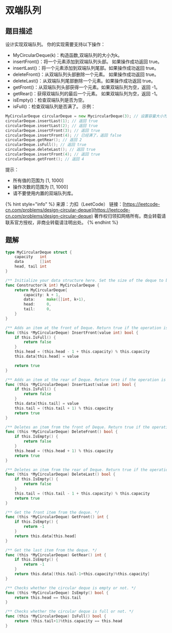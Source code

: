 # 双端队列

## 题目描述

设计实现双端队列。 你的实现需要支持以下操作：

* MyCircularDeque\(k\)：构造函数,双端队列的大小为k。 
* insertFront\(\)：将一个元素添加到双端队列头部。 如果操作成功返回 true。
* insertLast\(\)：将一个元素添加到双端队列尾部。如果操作成功返回 true。 
* deleteFront\(\)：从双端队列头部删除一个元素。 如果操作成功返回 true。 
* deleteLast\(\)：从双端队列尾部删除一个元素。如果操作成功返回 true。 
* getFront\(\)：从双端队列头部获得一个元素。如果双端队列为空，返回 -1。 
* getRear\(\)：获得双端队列的最后一个元素。 如果双端队列为空，返回 -1。 
* isEmpty\(\)：检查双端队列是否为空。 
* isFull\(\)：检查双端队列是否满了。 示例：

```go
MyCircularDeque circularDeque = new MycircularDeque(3); // 设置容量大小为3 
circularDeque.insertLast(1); // 返回 true 
circularDeque.insertLast(2); // 返回 true 
circularDeque.insertFront(3); // 返回 true 
circularDeque.insertFront(4); // 已经满了，返回 false 
circularDeque.getRear(); // 返回 2 
circularDeque.isFull(); // 返回 true 
circularDeque.deleteLast(); // 返回 true 
circularDeque.insertFront(4); // 返回 true 
circularDeque.getFront(); // 返回 4
```

提示：

* 所有值的范围为 \[1, 1000\] 
* 操作次数的范围为 \[1, 1000\] 
* 请不要使用内置的双端队列库。

{% hint style="info" %}
来源：力扣（LeetCode） 链接：[https://leetcode-cn.com/problems/design-circular-deque](https://leetcode-cn.com/problems/design-circular-deque) 著作权归领扣网络所有。商业转载请联系官方授权，非商业转载请注明出处。
{% endhint %}

## 题解

```go
type MyCircularDeque struct {
	capacity   int
	data       []int
	head, tail int
}

/** Initialize your data structure here. Set the size of the deque to be k. */
func Constructor(k int) MyCircularDeque {
	return MyCircularDeque{
		capacity: k + 1,
		data:     make([]int, k+1),
		head:     0,
		tail:     0,
	}
}

/** Adds an item at the front of Deque. Return true if the operation is successful. */
func (this *MyCircularDeque) InsertFront(value int) bool {
	if this.IsFull() {
		return false
	}
	this.head = (this.head - 1 + this.capacity) % this.capacity
	this.data[this.head] = value

	return true
}

/** Adds an item at the rear of Deque. Return true if the operation is successful. */
func (this *MyCircularDeque) InsertLast(value int) bool {
	if this.IsFull() {
		return false
	}
	this.data[this.tail] = value
	this.tail = (this.tail + 1) % this.capacity
	return true
}

/** Deletes an item from the front of Deque. Return true if the operation is successful. */
func (this *MyCircularDeque) DeleteFront() bool {
	if this.IsEmpty() {
		return false
	}
	this.head = (this.head + 1) % this.capacity
	return true
}

/** Deletes an item from the rear of Deque. Return true if the operation is successful. */
func (this *MyCircularDeque) DeleteLast() bool {
	if this.IsEmpty() {
		return false
	}
	this.tail = (this.tail - 1 + this.capacity) % this.capacity
	return true
}

/** Get the front item from the deque. */
func (this *MyCircularDeque) GetFront() int {
	if this.IsEmpty() {
		return -1
	}
	return this.data[this.head]
}

/** Get the last item from the deque. */
func (this *MyCircularDeque) GetRear() int {
	if this.IsEmpty() {
		return -1
	}
	return this.data[(this.tail-1+this.capacity)%this.capacity]
}

/** Checks whether the circular deque is empty or not. */
func (this *MyCircularDeque) IsEmpty() bool {
	return this.head == this.tail
}

/** Checks whether the circular deque is full or not. */
func (this *MyCircularDeque) IsFull() bool {
	return (this.tail+1)%this.capacity == this.head
}
```

